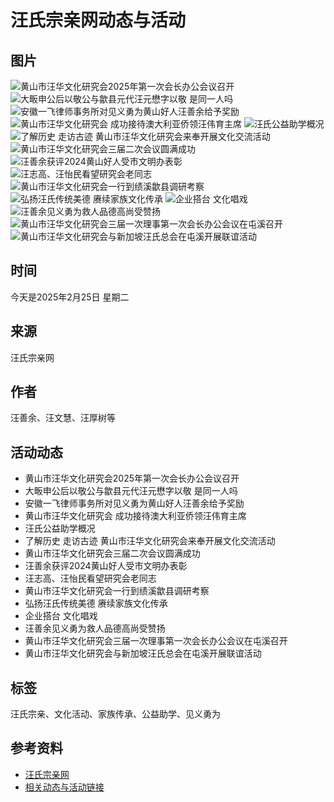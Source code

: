 # 汪氏宗亲网动态与活动

## 图片
![黄山市汪华文化研究会2025年第一次会长办公会议召开](data/attachment/block/50/50f7bc1d14708d6ba7231d66f2169ab4.jpg)
![大畈申公后以敬公与歙县元代汪元懋字以敬 是同一人吗](data/attachment/block/a0/a0c33ac9b11ef7eda8e77102fed7c9a4.jpg)
![安徽一飞律师事务所对见义勇为黄山好人汪善余给予奖励](data/attachment/block/2d/2ddc483b14d025e219a102a9b58afd62.jpg)
![黄山市汪华文化研究会        成功接待澳大利亚侨领汪伟育主席](data/attachment/block/eb/ebbc85c19ee732e543616e66d972715f.jpg)
![汪氏公益助学概况](data/attachment/block/bd/bdfe9407ea675d107822265045648e66.jpg)
![了解历史 走访古迹 黄山市汪华文化研究会来奉开展文化交流活动](data/attachment/block/03/03b43269c43980311861e042350f5b94.jpg)
![黄山市汪华文化研究会三届二次会议圆满成功](data/attachment/block/bb/bb0c4cec1d39939b340709b1ec5071df.jpg)
![汪善余获评2024黄山好人受市文明办表彰](data/attachment/block/f4/f4c55c1079d9a470fba34207191ebd49.jpg)
![汪志高、汪怡民看望研究会老同志](data/attachment/block/f4/f424c67b0526223990df268ea5afb03f.jpg)
![黄山市汪华文化研究会一行到绩溪歙县调研考察](data/attachment/block/b8/b82ef1410db270b3d4999d637eb85cc2.jpg)
![弘扬汪氏传统美德 赓续家族文化传承](data/attachment/block/d8/d8b9e5a7cb50cea31d51b32d3473b5bd.jpg)
![企业搭台  文化唱戏](data/attachment/block/a6/a61b1597367bc6d43bba8c7aed2afc13.jpg)
![汪善余见义勇为救人品德高尚受赞扬](data/attachment/block/f9/f9e74ee9adf5b0520dee3fd22ce8e3fa.jpg)
![黄山市汪华文化研究会三届一次理事第一次会长办公会议在屯溪召开](data/attachment/block/e2/e27b41c7a8ca83997f8c270f7cc93b5e.jpg)
![黄山市汪华文化研究会与新加坡汪氏总会在屯溪开展联谊活动](data/attachment/block/74/74fcedc83542912571c3c8f13d28b2b8.jpg)

## 时间
今天是2025年2月25日 星期二

## 来源
汪氏宗亲网

## 作者
汪善余、汪文慧、汪厚树等

## 活动动态
- 黄山市汪华文化研究会2025年第一次会长办公会议召开
- 大畈申公后以敬公与歙县元代汪元懋字以敬 是同一人吗
- 安徽一飞律师事务所对见义勇为黄山好人汪善余给予奖励
- 黄山市汪华文化研究会 成功接待澳大利亚侨领汪伟育主席
- 汪氏公益助学概况
- 了解历史 走访古迹 黄山市汪华文化研究会来奉开展文化交流活动
- 黄山市汪华文化研究会三届二次会议圆满成功
- 汪善余获评2024黄山好人受市文明办表彰
- 汪志高、汪怡民看望研究会老同志
- 黄山市汪华文化研究会一行到绩溪歙县调研考察
- 弘扬汪氏传统美德 赓续家族文化传承
- 企业搭台 文化唱戏
- 汪善余见义勇为救人品德高尚受赞扬
- 黄山市汪华文化研究会三届一次理事第一次会长办公会议在屯溪召开
- 黄山市汪华文化研究会与新加坡汪氏总会在屯溪开展联谊活动

## 标签
汪氏宗亲、文化活动、家族传承、公益助学、见义勇为

## 参考资料
- [汪氏宗亲网](http://www.iwangs.com)
- [相关动态与活动链接](forum.php?mod=forumdisplay&fid=6)